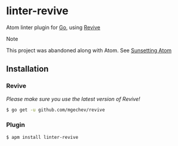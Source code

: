 # linter-revive
Atom linter plugin for [Go](https://golang.org/), using [Revive](https://github.com/mgechev/revive)

> [!NOTE]
> This project was abandoned along with Atom. See [Sunsetting Atom](https://github.blog/2022-06-08-sunsetting-atom/)

## Installation

### Revive
*Please make sure you use the latest version of Revive!*
```BASH
$ go get -u github.com/mgechev/revive
```
### Plugin
```BASH
$ apm install linter-revive
```
